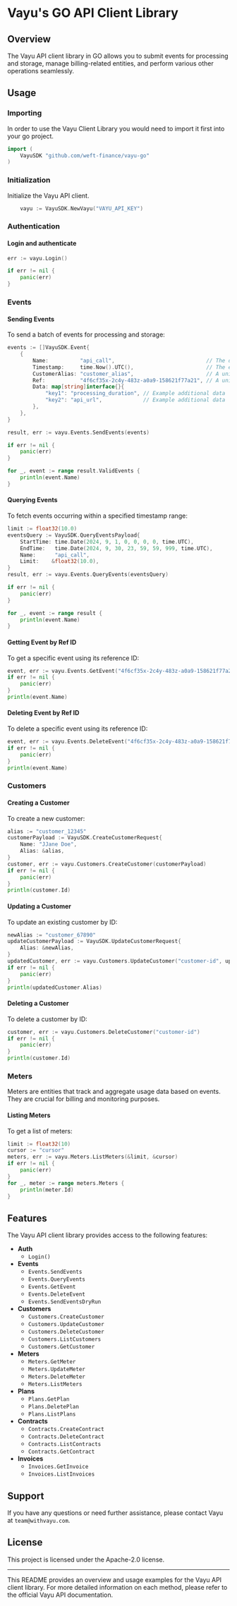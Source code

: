 # Vayu's GO API Client Library


## Overview

The Vayu API client library in GO allows you to submit events for processing and storage, manage billing-related entities, and perform various other operations seamlessly.



## Usage

### Importing

In order to use the Vayu Client Library you would need to import it first into your go project.

```go
import (
	VayuSDK "github.com/weft-finance/vayu-go"
)
```

### Initialization

Initialize the Vayu API client.

```go
    vayu := VayuSDK.NewVayu("VAYU_API_KEY")
```


### Authentication

#### Login and authenticate

```go
err := vayu.Login()

if err != nil {
	panic(err)
}
```


### Events

#### Sending Events

To send a batch of events for processing and storage:

```go
events := []VayuSDK.Event{
    {
        Name:          "api_call",                             // The distinctive label assigned to an event
        Timestamp:     time.Now().UTC(),                       // The exact moment of event occurrence
        CustomerAlias: "customer_alias",                       // A unique identifier assigned to each customer
        Ref:           "4f6cf35x-2c4y-483z-a0a9-158621f77a21", // A universally unique identifier for each event
        Data: map[string]interface{}{
            "key1": "processing_duration", // Example additional data
            "key2": "api_url",             // Example additional data
        },
    },
}

result, err := vayu.Events.SendEvents(events)

if err != nil {
    panic(err)
}

for _, event := range result.ValidEvents {
    println(event.Name)
}
```


#### Querying Events

To fetch events occurring within a specified timestamp range:

```go
limit := float32(10.0)
eventsQuery := VayuSDK.QueryEventsPayload{
    StartTime: time.Date(2024, 9, 1, 0, 0, 0, 0, time.UTC),
    EndTime:   time.Date(2024, 9, 30, 23, 59, 59, 999, time.UTC),
    Name:      "api_call",
    Limit:    &float32(10.0),
}
result, err := vayu.Events.QueryEvents(eventsQuery)

if err != nil {
    panic(err)
}

for _, event := range result {
    println(event.Name)
}
```


#### Getting Event by Ref ID

To get a specific event using its reference ID:

```go
event, err := vayu.Events.GetEvent("4f6cf35x-2c4y-483z-a0a9-158621f77a21")
if err != nil {
    panic(err)
}
println(event.Name)
```

#### Deleting Event by Ref ID

To delete a specific event using its reference ID:

```go
event, err := vayu.Events.DeleteEvent("4f6cf35x-2c4y-483z-a0a9-158621f77a21")
if err != nil {
    panic(err)
}
println(event.Name)
```


### Customers

#### Creating a Customer

To create a new customer:

```go
alias := "customer_12345"
customerPayload := VayuSDK.CreateCustomerRequest{
    Name: "JJane Doe",
    Alias: &alias,
}
customer, err := vayu.Customers.CreateCustomer(customerPayload)
if err != nil {
    panic(err)
}
println(customer.Id)
```

#### Updating a Customer

To update an existing customer by ID:

```go
newAlias := "customer_67890"
updateCustomerPayload := VayuSDK.UpdateCustomerRequest{
    Alias: &newAlias,
}
updatedCustomer, err := vayu.Customers.UpdateCustomer("customer-id", updateCustomerPayload)
if err != nil {
    panic(err)
}
println(updatedCustomer.Alias)
```

#### Deleting a Customer

To delete a customer by ID:

```go
customer, err := vayu.Customers.DeleteCustomer("customer-id")
if err != nil {
    panic(err)
}
println(customer.Id)
```

### Meters

Meters are entities that track and aggregate usage data based on events. They are crucial for billing and monitoring purposes.

#### Listing Meters

To get a list of meters:

```go
limit := float32(10)
cursor := "cursor"
meters, err := vayu.Meters.ListMeters(&limit, &cursor)
if err != nil {
    panic(err)
}
for _, meter := range meters.Meters {
    println(meter.Id)
}
```

## Features

The Vayu API client library provides access to the following features:

- **Auth**
  - `Login()`
- **Events**
  - `Events.SendEvents`
  - `Events.QueryEvents`
  - `Events.GetEvent`
  - `Events.DeleteEvent`
  - `Events.SendEventsDryRun`
- **Customers**
  - `Customers.CreateCustomer`
  - `Customers.UpdateCustomer`
  - `Customers.DeleteCustomer`
  - `Customers.ListCustomers`
  - `Customers.GetCustomer`
- **Meters**
  - `Meters.GetMeter`
  - `Meters.UpdateMeter`
  - `Meters.DeleteMeter`
  - `Meters.ListMeters`
- **Plans**
  - `Plans.GetPlan`
  - `Plans.DeletePlan`
  - `Plans.ListPlans`
- **Contracts**
  - `Contracts.CreateContract`
  - `Contracts.DeleteContract`
  - `Contracts.ListContracts`
  - `Contracts.GetContract`
- **Invoices**
  - `Invoices.GetInvoice`
  - `Invoices.ListInvoices`

## Support

If you have any questions or need further assistance, please contact Vayu at `team@withvayu.com`.

## License

This project is licensed under the Apache-2.0 license.

---

This README provides an overview and usage examples for the Vayu API client library. For more detailed information on each method, please refer to the official Vayu API documentation.